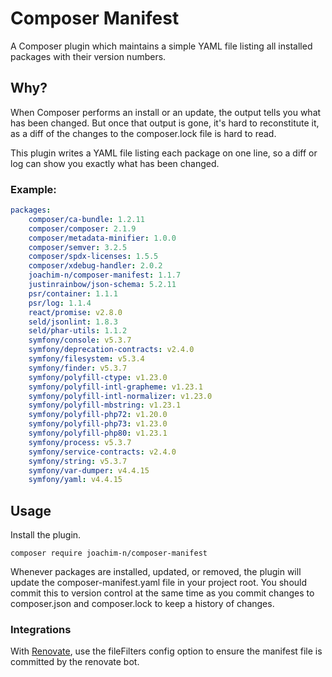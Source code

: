 # Composer Manifest

A Composer plugin which maintains a simple YAML file listing all installed
packages with their version numbers.

## Why?

When Composer performs an install or an update, the output tells you what has
been changed. But once that output is gone, it's hard to reconstitute it, as a
diff of the changes to the composer.lock file is hard to read.

This plugin writes a YAML file listing each package on one line, so a diff or
log can show you exactly what has been changed.

### Example:

```yaml
packages:
    composer/ca-bundle: 1.2.11
    composer/composer: 2.1.9
    composer/metadata-minifier: 1.0.0
    composer/semver: 3.2.5
    composer/spdx-licenses: 1.5.5
    composer/xdebug-handler: 2.0.2
    joachim-n/composer-manifest: 1.1.7
    justinrainbow/json-schema: 5.2.11
    psr/container: 1.1.1
    psr/log: 1.1.4
    react/promise: v2.8.0
    seld/jsonlint: 1.8.3
    seld/phar-utils: 1.1.2
    symfony/console: v5.3.7
    symfony/deprecation-contracts: v2.4.0
    symfony/filesystem: v5.3.4
    symfony/finder: v5.3.7
    symfony/polyfill-ctype: v1.23.0
    symfony/polyfill-intl-grapheme: v1.23.1
    symfony/polyfill-intl-normalizer: v1.23.0
    symfony/polyfill-mbstring: v1.23.1
    symfony/polyfill-php72: v1.20.0
    symfony/polyfill-php73: v1.23.0
    symfony/polyfill-php80: v1.23.1
    symfony/process: v5.3.7
    symfony/service-contracts: v2.4.0
    symfony/string: v5.3.7
    symfony/var-dumper: v4.4.15
    symfony/yaml: v4.4.15
```

## Usage

Install the plugin.

```
composer require joachim-n/composer-manifest
```

Whenever packages are installed, updated, or removed, the plugin will update the
composer-manifest.yaml file in your project root. You should commit this to
version control at the same time as you commit changes to composer.json and
composer.lock to keep a history of changes.

### Integrations

With [Renovate](https://github.com/renovatebot/renovate), use the fileFilters
config option to ensure the manifest file is committed by the renovate bot.
